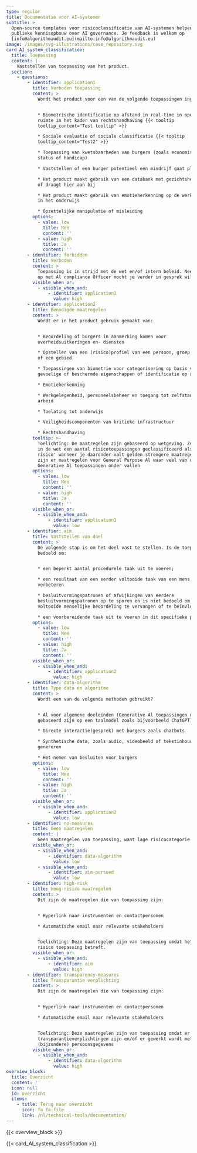 ```yaml
---
type: regular
title: Documentatie voor AI-systemen
subtitle: >
  Open-source templates voor risicoclassificatie van AI-systemen helpen bij de
  publieke kennisopbouw over AI governance. Je feedback is welkom op
  [info@algorithmaudit.eu](mailto:info@algorithmaudit.eu)
image: /images/svg-illustrations/case_repository.svg
card_AI_system_classification:
  title: Toepassing
  content: |
    Vaststellen van toepassing van het product.
  section:
    - questions:
        - identifier: application1
          title: Verboden toepassing
          content: >
            Wordt het product voor een van de volgende toepassingen ingezet?


            * Biometrische identificatie op afstand in real-time in openbare
            ruimte in het kader van rechtshandhaving {{< tooltip
            tooltip_content="Test tooltip" >}}

            * Sociale evaluatie of sociale classificatie {{< tooltip
            tooltip_content="Test2" >}}

            * Toepassing van kwetsbaarheden van burgers (zoals economische
            status of handicap)

            * Vaststellen of een burger potentieel een misdrijf gaat plegen

            * Het product maakt gebruik van een databank met gezichtsherkenning
            of draagt hier aan bij

            * Het product maakt gebruik van emotieherkenning op de werkplek of
            in het onderwijs

            * Opzettelijke manipulatie of misleiding
          options:
            - value: low
              title: Nee
              content: ''
            - value: high
              title: Ja
              content: ''
        - identifier: forbidden
          title: Verboden
          content: >
            Toepassing is in strijd met de wet en/of intern beleid. Neem contact
            op met Al compliance Officer mocht je verder in gesprek willen.
          visible_when_or:
            - visible_when_and:
                - identifier: application1
                  value: high
        - identifier: application2
          title: Benodigde maatregelen
          content: >
            Wordt er in het product gebruik gemaakt van:


            * Beoordeling of burgers in aanmerking komen voor
            overheidsuitkeringen en- diensten

            * Opstellen van een (risico)profiel van een persoon, groep personen
            of een gebied

            * Toepassingen van biometrie voor categorisering op basis van
            gevoelige of beschermde eigenschappen of identificatie op afstand

            * Emotieherkenning

            * Werkgelegenheid, personeelsbeheer en toegang tot zelfstandige
            arbeid

            * Toelating tot onderwijs

            * Veiligheidscomponenten van kritieke infrastructuur

            * Rechtshandhaving
          tooltip: >-
            Toelichting: De maatregelen zijn gebaseerd op wetgeving. Zo worden
            in de wet een aantal risicotoepassingen geclassificeerd als 'hoog
            risico' wanneer je daaronder valt gelden strengere maatregelen. Ook
            zijn er maatregelen voor General Purpose Al waar veel van de
            Generative Al toepassingen onder vallen
          options:
            - value: low
              title: Nee
              content: ''
            - value: high
              title: Ja
              content: ''
          visible_when_or:
            - visible_when_and:
                - identifier: application1
                  value: low
        - identifier: aim
          title: Vaststellen van doel
          content: >
            De volgende stap is om het doel vast te stellen. Is de toepassing
            bedoeld om:


            * een beperkt aantal procedurele taak uit te voeren;

            * een resultaat van een eerder voltooide taak van een mens te
            verbeteren

            * besluitvormingspatronen of afwijkingen van eerdere
            besluitvormingspatronen op te sporen en is niet bedoeld om de eerder
            voltooide menselijke beoordeling te vervangen of te beïnvloeden

            * een voorbereidende taak uit te voeren in dit specifieke proces?
          options:
            - value: low
              title: Nee
              content: ''
            - value: high
              title: Ja
              content: ''
          visible_when_or:
            - visible_when_and:
                - identifier: application2
                  value: high
        - identifier: data-algorithm
          title: Type data en algoritme
          content: >
            Wordt een van de volgende methoden gebruikt?


            * Al voor algemene doeleinden (Generative Al toepassingen die
            gebaseerd zijn op een taalmodel zoals bijvoorbeeld ChatGPT)

            * Directe interactie(gesprek) met burgers zoals chatbots

            * Synthetische data, zoals audio, videobeeld of tekstinhoud kan
            genereren

            * Het nemen van besluiten voor burgers
          options:
            - value: low
              title: Nee
              content: ''
            - value: high
              title: Ja
              content: ''
          visible_when_or:
            - visible_when_and:
                - identifier: application2
                  value: low
        - identifier: no-measures
          title: Geen maatregelen
          content: |
            Geen maatregelen van toepassing, want lage risicocategorie
          visible_when_or:
            - visible_when_and:
                - identifier: data-algorithm
                  value: low
            - visible_when_and:
                - identifier: aim-pursued
                  value: low
        - identifier: high-risk
          title: Hoog-risico maatregelen
          content: >
            Dit zijn de maatregelen die van toepassing zijn:


            * Hyperlink naar instrumenten en contactpersonen

            * Automatische email naar relevante stakeholders


            Toelichting: Deze maatregelen zijn van toepassing omdat het een hoog
            risico toepassing betreft.
          visible_when_or:
            - visible_when_and:
                - identifier: aim
                  value: high
        - identifier: transparency-measures
          title: Transparantie verplichting
          content: >
            Dit zijn de maatregelen die van toepassing zijn:


            * Hyperlink naar instrumenten en contactpersonen

            * Automatische email naar relevante stakeholders


            Toelichting: Deze maatregelen zijn van toepassing omdat er extra
            transparantieverplichtingen zijn en/of er gewerkt wordt met
            (bijzondere) persoonsgegevens
          visible_when_or:
            - visible_when_and:
                - identifier: data-algorithm
                  value: high
overview_block:
  title: Overzicht
  content: ''
  icon: null
  id: overzicht
  items:
    - title: Terug naar overzicht
      icon: fa fa-file
      link: /nl/technical-tools/documentation/
---
```


{{< overview_block >}}

{{< card_AI_system_classification >}}
